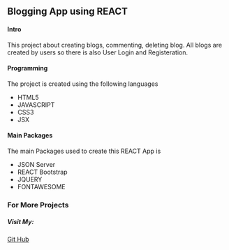 ## Blogging App using REACT

#### Intro

This project about creating blogs, commenting, deleting blog. All blogs are created by users so there is also User Login and Registeration.

#### Programming

The project is created using the following languages

- HTML5
- JAVASCRIPT
- CSS3
- JSX

#### Main Packages

The main Packages used to create this REACT App is

- JSON Server
- REACT Bootstrap
- JQUERY
- FONTAWESOME

### For More Projects

##### Visit My:

[Git Hub](https://github.com/usama-taj)
